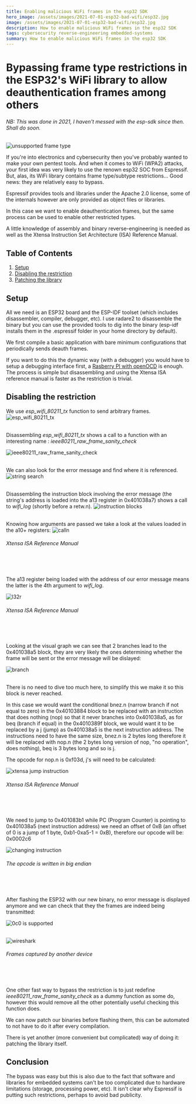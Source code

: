 ```yaml
---
title: Enabling malicious WiFi frames in the esp32 SDK
hero_image: /assets/images/2021-07-01-esp32-bad-wifi/esp32.jpg
image: /assets/images/2021-07-01-esp32-bad-wifi/esp32.jpg
description: How to enable malicious WiFi frames in the esp32 SDK
tags: cybersecurity reverse-engineering embedded-systems
summary: How to enable malicious WiFi frames in the esp32 SDK
---
```

# Bypassing frame type restrictions in the ESP32's WiFi library to allow deauthentication frames among others

###### NB: This was done in 2021, I haven't messed with the esp-sdk since then. Shall do soon.
![unsupported frame type](/assets/images/2021-07-01-esp32-bad-wifi/unsupport_frame_type_c0.jpg)


If you're into electronics and cybersecurity then you've probably wanted to make your own pentest tools.
And when it comes to WiFi (WPA2) attacks, your first idea was very likely to use the renown esp32 SOC from Espressif.
But, alas, its WiFi library contains frame type/subtype restrictions...
Good news: they are relatively easy to bypass.

Espressif provides tools and libraries under the Apache 2.0 license, some of the internals however are only provided as object files or libraries.

In this case we want to enable deauthentication frames, but the same process can be used to enable other restricted types.

A little knowledge of assembly and binary reverse-engineering is needed as well as the Xtensa Instruction Set Architecture (ISA) Reference Manual.


## Table of Contents

1. [Setup](#setup)
2. [Disabling the restriction](#disabling-the-restriction)
3. [Patching the library](#patching-the-library)


## Setup

All we need is an ESP32 board and the ESP-IDF toolset (which includes disassembler, compiler, debugger, etc).
I use radare2 to disassemble the binary but you can use the provided tools to dig into the binary (esp-idf installs them in the .espressif folder in your home directory by default).

We first compile a basic application with bare minimum configurations that periodically sends deauth frames.

If you want to do this the dynamic way (with a debugger) you would have to setup a debugging interface first, a [Rasberry PI with openOCD](https://github.com/espressif/openocd-esp32) is enough.
The process is simple but disassembling and using the Xtensa ISA reference manual is faster as the restriction is trivial.

## Disabling the restriction

We use *esp_wifi_80211_tx* function to send arbitrary frames.
![esp_wifi_80211_tx](/assets/images/2021-07-01-esp32-bad-wifi/esp_wifi_80211_tx.jpg)
<br><br>

Disassembling *esp_wifi_80211_tx* shows a call to a function with an interesting name : *ieee80211_raw_frame_sanity_check*

![ieee80211_raw_frame_sanity_check](/assets/images/2021-07-01-esp32-bad-wifi/ieee80211_raw_frame_sanity_check.jpg)
<br><br>

We can also look for the error message and find where it is referenced.
![string search](/assets/images/2021-07-01-esp32-bad-wifi/string_search.jpg)
<br><br>

Disassembling the instruction block involving the error message (the string's address is loaded into the a13 register in 0x401038a7) shows a call to *wifi_log* (shortly before a retw.n).
![instruction blocks](/assets/images/2021-07-01-esp32-bad-wifi/instruction_blk1.jpg)
<br><br>

Knowing how arguments are passed we take a look at the values loaded in the a10+ registers:
![calln](/assets/images/2021-07-01-esp32-bad-wifi/calln.jpg)
###### *Xtensa ISA Reference Manual*
<br><br>

The a13 register being loaded with the address of our error message means the latter is the 4th argument to *wifi_log*.

![l32r](/assets/images/2021-07-01-esp32-bad-wifi/l32r.jpg)
###### *Xtensa ISA Reference Manual*  
<br><br>


Looking at the visual graph we can see that 2 branches lead to the 0x401038a5 block, they are very likely the ones determining whether the frame will be sent or the error message will be dislayed:

![branch](/assets/images/2021-07-01-esp32-bad-wifi/branch.jpg)
<br><br>

There is no need to dive too much here, to simplify this we make it so this block is never reached.

In this case we would want the conditional bnez.n (narrow branch if not equal to zero) in the 0x40103884 block to be replaced with an instruction that does nothing (nop) so that it never branches into 0x401038a5, as for beq (branch if equal) in the 0x4010389f block, we would want it to be replaced by a j (jump) as 0x401038a5 is the next instruction address.
The instructions need to have the same size, bnez.n is 2 bytes long therefore it will be replaced with nop.n (the 2 bytes long version of nop, "no operation", does nothing), beq is 3 bytes long and so is j.

The opcode for nop.n is 0xf03d, j's will need to be calculated:

![xtensa jump instruction](/assets/images/2021-07-01-esp32-bad-wifi/xtensa_jump_instruction.jpg)
###### *Xtensa ISA Reference Manual*
<br><br>


We need to jump to 0x401083b1 while PC (Program Counter) is pointing to 0x401038a5 (next instruction address) we need an offset of 0xB (an offset of 0 is a jump of 1 byte, 0xb1-0xa5-1 = 0xB), therefore our opcode will be: 0x0002c6

![changing instruction](/assets/images/2021-07-01-esp32-bad-wifi/changing_instruction.jpg)
###### *The opcode is written in big endian*
<br><br>

After flashing the ESP32 with our new binary, no error message is displayed anymore and we can check that they the frames are indeed being transmitted:

![0c0 is supported](/assets/images/2021-07-01-esp32-bad-wifi/0c0_supported.jpg)
<br><br>


![wireshark](/assets/images/2021-07-01-esp32-bad-wifi/wireshark.jpg)
###### *Frames captured by another device*
<br><br>


One other fast way to bypass the restriction is to just redefine *ieee80211_raw_frame_sanity_check* as a dummy function as some do, however this would remove all the other potentially useful checking this function does.

We can now patch our binaries before flashing them, this can be automated to not have to do it after every compilation.

There is yet another (more convenient but complicated) way of doing it: patching the library itself.

## Conclusion  

The bypass was easy but this is also due to the fact that software and libraries for embedded systems can't be too complicated due to hardware limitations (storage, processing power, etc).
It isn't clear why Espressif is putting such restrictions, perhaps to avoid bad publicity.
